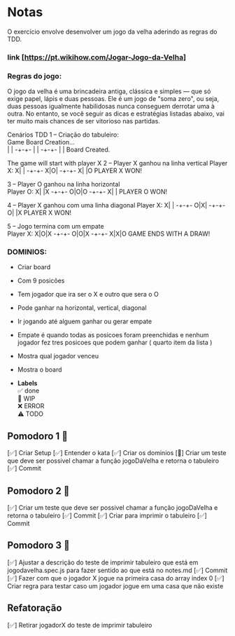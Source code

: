 # Notas

O exercício envolve desenvolver um jogo da velha aderindo as regras do TDD.

### link [https://pt.wikihow.com/Jogar-Jogo-da-Velha]

### Regras do jogo:

O jogo da velha é uma brincadeira antiga, clássica e simples — que só exige papel, lápis e duas pessoas. Ele é um jogo de "soma zero", ou seja, duas pessoas igualmente habilidosas nunca conseguem derrotar uma à outra. No entanto, se você seguir as dicas e estratégias listadas abaixo, vai ter muito mais chances de ser vitorioso nas partidas.

Cenários TDD
1 – Criação do tabuleiro:  
Game Board Creation...  
 | |
-+-+-
| |
-+-+-
| |
Board Created.

The game will start with player X
2 – Player X ganhou na linha vertical
Player X:
X| |
-+-+-
X|O|
-+-+-
X| |O
PLAYER X WON!

3 – Player O ganhou na linha horizontal  
Player O:
X| |X
-+-+-
O|O|O
-+-+-
X| |
PLAYER O WON!

4 – Player X ganhou com uma linha diagonal
Player X:
X| |
-+-+-
O|X|
-+-+-
O| |X
PLAYER X WON!

5 – Jogo termina com um empate  
Player X:
X|O|X
-+-+-
O|O|X
-+-+-
X|X|O
GAME ENDS WITH A DRAW!

### DOMINIOS:

- Criar board
- Com 9 posicões
- Tem jogador que ira ser o X e outro que sera o O
- Pode ganhar na horizontal, vertical, diagonal
- Ir jogando até alguem ganhar ou gerar empate
- Empate é quando todas as posicoes foram preenchidas e nenhum jogador fez tres posicoes que podem ganhar ( quarto item da lista )
- Mostra qual jogador venceu
- Mostra o board

- **Labels**  
  ✅ done  
  🚧 WIP  
  ❌ ERROR  
  ⚠️ TODO

## Pomodoro 1 🍅

[✅] Criar Setup
[✅] Entender o kata
[✅] Criar os dominios
[🚧] Criar um teste que deve ser possivel chamar a função jogoDaVelha e retorna o tabuleiro
[✅] Commit

## Pomodoro 2 🍅

[✅] Criar um teste que deve ser possivel chamar a função jogoDaVelha e retorna o tabuleiro
[✅] Commit
[✅] Criar para imprimir o tabuleiro
[✅] Commit

## Pomodoro 3 🍅

[✅] Ajustar a descrição do teste de imprimir tabuleiro que está em jogodavelha.spec.js para fazer sentido ao que está no notes.md
[✅] Commit
[✅] Fazer com que o jogador X jogue na primeira casa do array index 0
[✅] Criar regra para testar caso um jogador jogue em uma casa que não existe

## Refatoração

[✅] Retirar jogadorX do teste de imprimir tabuleiro
